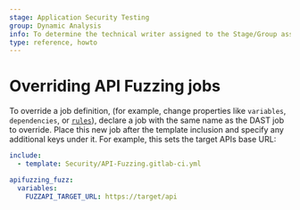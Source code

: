 ```yaml
---
stage: Application Security Testing
group: Dynamic Analysis
info: To determine the technical writer assigned to the Stage/Group associated with this page, see https://handbook.gitlab.com/handbook/product/ux/technical-writing/#assignments
type: reference, howto
---
```


# Overriding API Fuzzing jobs

To override a job definition, (for example, change properties like `variables`, `dependencies`, or [`rules`](../../../../ci/yaml/_index.md#rules)),
declare a job with the same name as the DAST job to override. Place this new job after the template
inclusion and specify any additional keys under it. For example, this sets the target APIs base URL:

```yaml
include:
  - template: Security/API-Fuzzing.gitlab-ci.yml

apifuzzing_fuzz:
  variables:
    FUZZAPI_TARGET_URL: https://target/api
```
